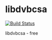 # libdvbcsa

[![Build Status](https://travis-ci.org/UnitedRPMs/libdvbcsa.svg?branch=master)](https://travis-ci.org/UnitedRPMs/libdvbcsa)

libdvbcsa - free
